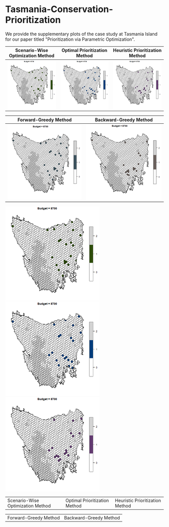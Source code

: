# Tasmania-Conservation-Prioritization
We provide the supplementary plots of the case study at Tasmania Island for our paper titled "Prioritization via Parametric Optimization". 

| Scenario-Wise Optimization Method   | Optimal Prioritization Method      |  Heuristic Prioritization Method         |
|------------|-------------|-------------|
|<img src = "https://github.com/ConservationPrioritization/Tasmania-Conservation-Prioritization/blob/main/ScenOptAnimation.gif" width = "300" />|<img src = "https://github.com/ConservationPrioritization/Tasmania-Conservation-Prioritization/blob/main/OptPrioAnimation.gif" width = "300" />|<img src = "https://github.com/ConservationPrioritization/Tasmania-Conservation-Prioritization/blob/main/HeuPrioAnimation.gif" width = "300" />

| Forward-Greedy Method   | Backward-Greedy Method      |
|------------|-------------|
|<img src = "https://github.com/ConservationPrioritization/Tasmania-Conservation-Prioritization/blob/main/ForGreedyAnimation.gif" width = "300" />|<img src = "https://github.com/ConservationPrioritization/Tasmania-Conservation-Prioritization/blob/main/BackGreedyAnimation.gif" width = "300" />|


<table>
  <tr>
    <td>Scenario-Wise Optimization Method</td>
    <td>Optimal Prioritization Method</td>
    <td>Heuristic Prioritization Method</td>
  </tr>
  <tr>
    <img src = "https://github.com/ConservationPrioritization/Tasmania-Conservation-Prioritization/blob/main/ScenOptAnimation.gif" width = "300" />
    <img src = "https://github.com/ConservationPrioritization/Tasmania-Conservation-Prioritization/blob/main/OptPrioAnimation.gif" width = "300" />
    <img src = "https://github.com/ConservationPrioritization/Tasmania-Conservation-Prioritization/blob/main/HeuPrioAnimation.gif" width = "300" />
  <tr>
</table>

<table>
  <tr>
    <td>Forward-Greedy Method</td>
    <td>Backward-Greedy Method</td>
  </tr>
</table>
